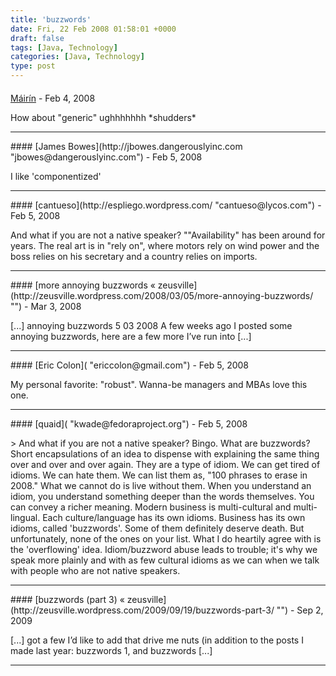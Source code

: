 ```yaml
---
title: 'buzzwords'
date: Fri, 22 Feb 2008 01:58:01 +0000
draft: false
tags: [Java, Technology]
categories: [Java, Technology]
type: post
---
```



#### 
[Máirín](http://mihmo.livejournal.com "mairin@gmail.com") - <time datetime="2008-02-21 23:13:58">Feb 4, 2008</time>

How about "generic" ughhhhhhh \*shudders\*
<hr />
#### 
[James Bowes](http://jbowes.dangerouslyinc.com "jbowes@dangerouslyinc.com") - <time datetime="2008-02-22 13:27:02">Feb 5, 2008</time>

I like 'componentized'
<hr />
#### 
[cantueso](http://espliego.wordpress.com/ "cantueso@lycos.com") - <time datetime="2008-02-22 13:58:31">Feb 5, 2008</time>

And what if you are not a native speaker? ""Availability" has been around for years. The real art is in "rely on", where motors rely on wind power and the boss relies on his secretary and a country relies on imports.
<hr />
#### 
[more annoying buzzwords &laquo; zeusville](http://zeusville.wordpress.com/2008/03/05/more-annoying-buzzwords/ "") - <time datetime="2008-03-05 15:11:02">Mar 3, 2008</time>

\[...\] annoying buzzwords 5 03 2008 A few weeks ago I posted some annoying buzzwords, here are a few more I’ve run into \[...\]
<hr />
#### 
[Eric Colon]( "ericcolon@gmail.com") - <time datetime="2008-02-22 20:45:32">Feb 5, 2008</time>

My personal favorite: "robust". Wanna-be managers and MBAs love this one.
<hr />
#### 
[quaid]( "kwade@fedoraproject.org") - <time datetime="2008-02-29 20:45:30">Feb 5, 2008</time>

\> And what if you are not a native speaker? Bingo. What are buzzwords? Short encapsulations of an idea to dispense with explaining the same thing over and over and over again. They are a type of idiom. We can get tired of idioms. We can hate them. We can list them as, "100 phrases to erase in 2008." What we cannot do is live without them. When you understand an idiom, you understand something deeper than the words themselves. You can convey a richer meaning. Modern business is multi-cultural and multi-lingual. Each culture/language has its own idioms. Business has its own idioms, called 'buzzwords'. Some of them definitely deserve death. But unfortunately, none of the ones on your list. What I do heartily agree with is the 'overflowing' idea. Idiom/buzzword abuse leads to trouble; it's why we speak more plainly and with as few cultural idioms as we can when we talk with people who are not native speakers.
<hr />
#### 
[buzzwords (part 3) &laquo; zeusville](http://zeusville.wordpress.com/2009/09/19/buzzwords-part-3/ "") - <time datetime="2009-09-22 09:43:19">Sep 2, 2009</time>

\[...\] got a few I’d like to add that drive me nuts (in addition to the posts I made last year: buzzwords 1, and buzzwords \[...\]
<hr />
